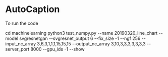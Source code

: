 # AutoCaption

To run the code 



cd machinelearning
python3 test_numpy.py --name 20190320_line_chart --model svgresnetgan  --svgresnet_output 6 --fix_size -1 --ngf 256 --input_nc_array 3,6,3,1,1,1,15,15,15 --output_nc_array 3,10,3,3,3,3,3,3,3 --server_port 8000 --gpu_ids -1 --show
